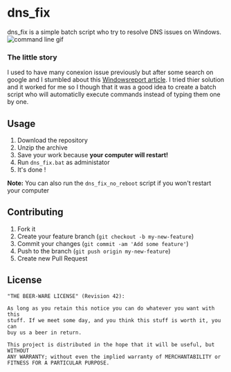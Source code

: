 # dns_fix

dns_fix is a simple batch script who try to resolve DNS issues on Windows.
![command line gif](https://media.giphy.com/media/12W5Sg2koWYnwA/giphy.gif)

### The little story

I used to have many conexion issue previously but after some search on google and I stumbled about this [Windowsreport article](https://windowsreport.com/dns-issues-windows-10/). I tried thier solution and it worked for me so I though that it was a good idea to create a batch script who will automaticlly execute commands instead of typing them one by one.

## Usage

1. Download the repository
2. Unzip the archive
3. Save your work because **your computer will restart!**
4. Run `dns_fix.bat` as administator
5. It's done !

**Note:** You can also run the `dns_fix_no_reboot` script if you won't restart your computer

## Contributing

1. Fork it
2. Create your feature branch (`git checkout -b my-new-feature`)
3. Commit your changes (`git commit -am 'Add some feature'`)
4. Push to the branch (`git push origin my-new-feature`)
5. Create new Pull Request

## License

```
"THE BEER-WARE LICENSE" (Revision 42):

As long as you retain this notice you can do whatever you want with this
stuff. If we meet some day, and you think this stuff is worth it, you can
buy us a beer in return.

This project is distributed in the hope that it will be useful, but WITHOUT
ANY WARRANTY; without even the implied warranty of MERCHANTABILITY or
FITNESS FOR A PARTICULAR PURPOSE.
```
